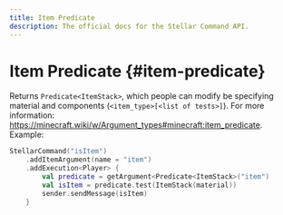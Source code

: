 ```yaml
---
title: Item Predicate
description: The official docs for the Stellar Command API.
---
```


# Item Predicate {#item-predicate}

Returns `Predicate<ItemStack>`, which people can modify be specifying material and components (`<item_type>[<list of tests>]`). For more information: https://minecraft.wiki/w/Argument_types#minecraft:item_predicate. Example:

```kotlin
StellarCommand("isItem")
    .addItemArgument(name = "item")
    .addExecution<Player> {
        val predicate = getArgument<Predicate<ItemStack>("item")
        val isItem = predicate.test(ItemStack(material))
        sender.sendMessage(isItem)
    }
```